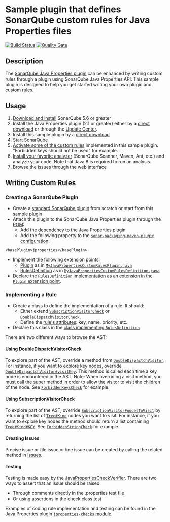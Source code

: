Sample plugin that defines SonarQube custom rules for Java Properties files
====================

[![Build Status](https://api.travis-ci.org/racodond/sonar-jproperties-custom-rules-plugin.svg)](https://travis-ci.org/racodond/sonar-jproperties-custom-rules-plugin)
[![Quality Gate](https://sonarqube.com/api/badges/gate?key=org.sonar.sonar-plugins:sonar-jproperties-custom-rules-plugin)](https://nemo.sonarqube.org/overview?id=org.sonar.sonar-plugins%3Asonar-jproperties-custom-rules-plugin)

## Description
The [SonarQube Java Properties plugin](https://github.com/racodond/sonar-jproperties-plugin) can be enhanced by writing custom rules through a plugin using SonarQube Java Properties API.
This sample plugin is designed to help you get started writing your own plugin and custom rules.

## Usage
1. [Download and install](http://docs.sonarqube.org/display/SONAR/Setup+and+Upgrade) SonarQube 5.6 or greater
1. Install the Java Properties plugin (2.1 or greater) either by a [direct download](https://github.com/racodond/sonar-jproperties-plugin/releases) or through the [Update Center](http://docs.sonarqube.org/display/SONAR/Update+Center).
1. Install this sample plugin by a [direct download](https://github.com/racodond/sonar-jproperties-custom-rules-plugin/releases)
1. Start SonarQube
1. [Activate some of the custom rules](http://docs.sonarqube.org/display/SONAR/Configuring+Rules) implemented in this sample plugin. "Forbidden keys should not be used" for example.
1. [Install your favorite analyzer](http://docs.sonarqube.org/display/SONAR/Analyzing+Source+Code#AnalyzingSourceCode-RunningAnalysis) (SonarQube Scanner, Maven, Ant, etc.) and analyze your code. Note that Java 8 is required to run an analysis.
1. Browse the issues through the web interface 

## Writing Custom Rules

### Creating a SonarQube Plugin
* Create a [standard SonarQube plugin](http://docs.sonarqube.org/display/DEV/Build+Plugin) from scratch or start from this sample plugin
* Attach this plugin to the SonarQube Java Properties plugin through the [POM](https://github.com/racodond/sonar-jproperties-custom-rules-plugin/blob/master/pom.xml):
  * Add the [dependency](https://github.com/racodond/sonar-jproperties-custom-rules-plugin/blob/master/pom.xml#L71) to the Java Properties plugin
  * Add the following property to the [`sonar-packaging-maven-plugin` configuration](https://github.com/racodond/sonar-jproperties-custom-rules-plugin/blob/master/pom.xml#L105):
 ```
 <basePlugin>jproperties</basePlugin>
 ```
* Implement the following extension points:
  * [Plugin](http://javadocs.sonarsource.org/latest/apidocs/index.html?org/sonar/api/Plugin.html) as in [`MyJavaPropertiesCustomRulesPlugin.java`](https://github.com/racodond/sonar-jproperties-custom-rules-plugin/blob/master/src/main/java/org/sonar/jproperties/MyJavaPropertiesCustomRulesPlugin.java)
  * [RulesDefinition](http://javadocs.sonarsource.org/latest/apidocs/index.html?org/sonar/api/server/rule/RulesDefinition.html) as in [`MyJavaPropertiesCustomRulesDefinition.java`](https://github.com/racodond/sonar-jproperties-custom-rules-plugin/blob/master/src/main/java/org/sonar/jproperties/MyJavaPropertiesCustomRulesDefinition.java)
* Declare the [`RulesDefinition` implementation as an extension in the `Plugin` extension point](https://github.com/racodond/sonar-jproperties-custom-rules-plugin/blob/master/src/main/java/org/sonar/jproperties/MyJavaPropertiesCustomRulesPlugin.java#L34).

### Implementing a Rule
* Create a class to define the implementation of a rule. It should:
  * Either extend [`SubscriptionVisitorCheck`](https://github.com/racodond/sonar-jproperties-plugin/blob/master/jproperties-frontend/src/main/java/org/sonar/plugins/jproperties/api/visitors/SubscriptionVisitorCheck.java) or [`DoubleDispatchVisitorCheck`](https://github.com/racodond/sonar-jproperties-plugin/blob/master/jproperties-frontend/src/main/java/org/sonar/plugins/jproperties/api/visitors/DoubleDispatchVisitorCheck.java).
  * Define the [rule's attributes](https://github.com/racodond/sonar-jproperties-custom-rules-plugin/blob/master/src/main/java/org/sonar/jproperties/checks/ForbiddenKeysCheck.java#L32): key, name, priority, etc.
* Declare this class in the [class implementing `RulesDefinition`](https://github.com/racodond/sonar-jproperties-custom-rules-plugin/blob/master/src/main/java/org/sonar/jproperties/MyJavaPropertiesCustomRulesDefinition.java#L51)

There are two different ways to browse the AST:

#### Using DoubleDispatchVisitorCheck
To explore part of the AST, override a method from [`DoubleDispactchVisitor`](https://github.com/racodond/sonar-jproperties-plugin/blob/master/jproperties-frontend/src/main/java/org/sonar/plugins/jproperties/api/visitors/DoubleDispatchVisitor.java).
For instance, if you want to explore key nodes, override [`DoubleDispactchVisitor#visitKey`](https://github.com/racodond/sonar-jproperties-plugin/blob/master/jproperties-frontend/src/main/java/org/sonar/plugins/jproperties/api/visitors/DoubleDispatchVisitor.java#L78). This method is called each time a key node is encountered in the AST.
Note: When overriding a visit method, you must call the super method in order to allow the visitor to visit the children of the node.
See [`ForbiddenKeysCheck`](https://github.com/racodond/sonar-jproperties-custom-rules-plugin/blob/master/src/main/java/org/sonar/jproperties/checks/ForbiddenKeysCheck.java) for example.


#### Using SubscriptionVisitorCheck
To explore part of the AST, override [`SubscriptionVisitor#nodesToVisit`](https://github.com/racodond/sonar-jproperties-plugin/blob/master/jproperties-frontend/src/main/java/org/sonar/plugins/jproperties/api/visitors/SubscriptionVisitor.java#L36) by returning the list of [`Tree#Kind`](https://github.com/racodond/sonar-jproperties-plugin/blob/master/jproperties-frontend/src/main/java/org/sonar/plugins/jproperties/api/tree/Tree.java#L31) nodes you want to visit.
For instance, if you want to explore key nodes the method should return a list containing [`Tree#Kind#KEY`](https://github.com/racodond/sonar-jproperties-plugin/blob/master/jproperties-frontend/src/main/java/org/sonar/plugins/jproperties/api/tree/Tree.java#L35).
See [`ForbiddenStringCheck`](https://github.com/racodond/sonar-jproperties-custom-rules-plugin/blob/master/src/main/java/org/sonar/jproperties/checks/ForbiddenStringCheck.java) for example.

#### Creating Issues
Precise issue or file issue or line issue can be created by calling the related method in [Issues](https://github.com/racodond/sonar-jproperties-plugin/blob/master/jproperties-frontend/src/main/java/org/sonar/jproperties/visitors/Issues.java).

#### Testing
Testing is made easy by the [JavaPropertiesCheckVerifier](https://github.com/racodond/sonar-jproperties-plugin/blob/master/jproperties-checks-testkit/src/main/java/org/sonar/jproperties/checks/verifier/JavaPropertiesCheckVerifier.java).
There are two ways to assert that an issue should be raised:
* Through comments directly in the .properties test file
* Or using assertions in the check class test

Examples of coding rule implementation and testing can be found in the Java Properties plugin [`jproperties-checks` module](https://github.com/racodond/sonar-jproperties-plugin/tree/master/jproperties-checks/src/main/java/org/sonar/jproperties/checks).